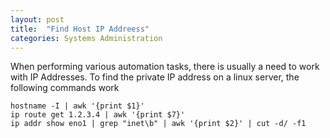 ```yaml
---
layout: post
title:  "Find Host IP Addreess"
categories: Systems Administration
---
```


When performing various automation tasks, there is usually a need to work with IP Addresses. 
To find the private IP address on a linux server, the following commands work 
```
hostname -I | awk '{print $1}'
ip route get 1.2.3.4 | awk '{print $7}'
ip addr show eno1 | grep "inet\b" | awk '{print $2}' | cut -d/ -f1
```

